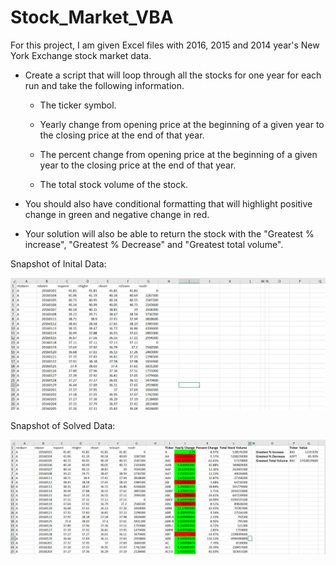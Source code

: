 # Stock_Market_VBA

For this project, I am given Excel files with 2016, 2015 and 2014 year's New York Exchange stock market data.

* Create a script that will loop through all the stocks for one year for each run and take the following information.

  * The ticker symbol.

  * Yearly change from opening price at the beginning of a given year to the closing price at the end of that year.

  * The percent change from opening price at the beginning of a given year to the closing price at the end of that year.

  * The total stock volume of the stock.

* You should also have conditional formatting that will highlight positive change in green and negative change in red.

* Your solution will also be able to return the stock with the "Greatest % increase", "Greatest % Decrease" and "Greatest total volume".

Snapshot of Inital Data:

![Initial Data](images/Stock_Initial_Data.PNG)

Snapshot of Solved Data:

![Solved Data](images/Stock_VBA_solved.PNG)


